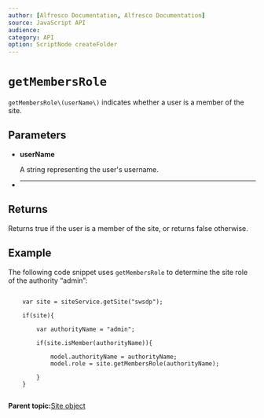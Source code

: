 ```yaml
---
author: [Alfresco Documentation, Alfresco Documentation]
source: JavaScript API
audience: 
category: API
option: ScriptNode createFolder
---
```


# `getMembersRole`

`getMembersRole\(userName\)` indicates whether a user is a member of the site.

## Parameters

-   **userName**

    A string representing the user's username.

-   ****

## Returns

Returns true if the user is a member of the site, or returns false otherwise.

## Example

The following code snippet uses `getMembersRole` to determine the site role of the authority “admin”:

```

    var site = siteService.getSite("swsdp");

    if(site){

        var authorityName = "admin";
   
        if(site.isMember(authorityName)){

            model.authorityName = authorityName;
            model.role = site.getMembersRole(authorityName); 

        }
    }
      
```

**Parent topic:**[Site object](../references/API-JS-Site.md)

